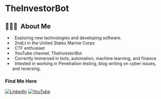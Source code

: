 <h1> TheInvestorBot </h1>

<h2> 👨🏻‍💻 &nbsp;About Me </h2>

-  &nbsp; Exploring new technologies and developing software.
-  &nbsp; 2ndLt in the United States Marine Corps
-  &nbsp; CTF enthusiast
-  &nbsp; YouTube channel, TheInvestorBot
-  &nbsp; Currently immersed in bots, automation, machine learning, and finance
-  &nbsp; Intested in working in Penetration testing, blog writing on cyber issues, and reversing.

<h3> Find Me Here </h3>
<a href="https://www.linkedin.com/in/luke-lightner-6792b520a/"><img alt="LinkedIn" src="https://img.shields.io/badge/LinkedIn-Luke%20Lightner-blue?style=flat-square&logo=linkedin"></a>
<a href="https://www.youtube.com/channel/UCzoNKWGeq_ydbGK67ct7BAA"><img alt="YouTube" src="https://img.shields.io/badge/Youtube-TheInvestorBot-red?style=flat-square&logo=Youtube"></a>
